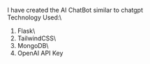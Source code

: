 I have created the AI ChatBot similar to chatgpt\
Technology Used:\
1) Flask\
2) TailwindCSS\
3) MongoDB\
4) OpenAI API Key
